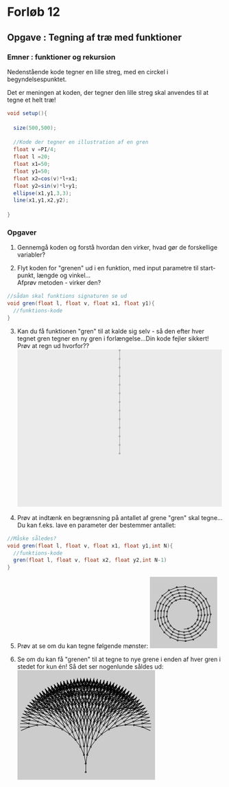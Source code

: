 # Forløb 12
## Opgave : Tegning af træ med funktioner
### Emner : funktioner og rekursion

Nedenstående kode tegner en lille streg, med en circkel i begyndelsespunktet.   

Det er meningen at koden, der tegner den lille streg skal anvendes til at tegne et helt træ!

```java
void setup(){

  size(500,500);

  //Kode der tegner en illustration af en gren
  float v =PI/4;
  float l =20;
  float x1=50;
  float y1=50;
  float x2=cos(v)*l+x1;
  float y2=sin(v)*l+y1;
  ellipse(x1,y1,3,3);
  line(x1,y1,x2,y2);

}
```
### Opgaver

1. Gennemgå koden og forstå hvordan den virker, hvad gør de forskellige variabler?

2. Flyt koden for "grenen" ud i en funktion, med input parametre til start-punkt, længde og vinkel...     
Afprøv metoden - virker den?
```java
//sådan skal funktions signaturen se ud
void gren(float l, float v, float x1, float y1){
  //funktions-kode
}
```

3. Kan du få funktionen "gren" til at kalde sig selv - så den efter hver tegnet gren tegner en ny gren i forlængelse...Din kode fejler sikkert! Prøv at regn ud hvorfor??
![grene](grene.jpg)

4. Prøv at indtænk en begrænsning på antallet af grene "gren" skal tegne...
Du kan f.eks. lave en parameter der bestemmer antallet:
```java
//Måske således?
void gren(float l, float v, float x1, float y1,int N){
  //funktions-kode
  gren(float l, float v, float x2, float y2,int N-1)
}
```

5. Prøv at se om du kan tegne følgende mønster:
![spiral](spiral.jpg)


6. Se om du kan få "grenen" til at tegne to nye grene i enden af hver gren i stedet for kun én! Så det ser nogenlunde såldes ud:
![tree](tree.jpg)
